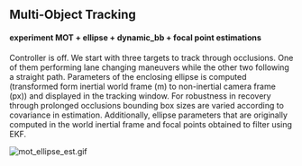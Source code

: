 ## Multi-Object Tracking


#### experiment MOT + ellipse + dynamic_bb + focal point estimations
Controller is off. We start with three targets to track through occlusions. One of them performing lane changing maneuvers while the other two following a straight path. Parameters of the enclosing ellipse is computed (transformed form inertial world frame (m) to non-inertial camera frame (px)) and displayed in the tracking window.
For robustness in recovery through prolonged occlusions bounding box sizes are varied according to covariance in estimation.
Additionally, ellipse parameters that are originally computed in the world inertial frame and focal points obtained to filter using EKF.

![mot_ellipse_est.gif](./gifs/mot_ellipse_est.gif)


